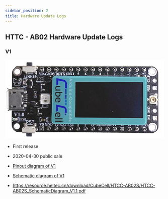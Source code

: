 ```yaml
---
sidebar_position: 2
title: Hardware Update Logs
---
```


## HTTC - AB02 Hardware Update Logs

### V1

![](img/hardware_update_log/02.png)

- First release
- 2020-04-30 public sale
- [Pinout diagram of V1](http://resource.heltec.cn/download/CubeCell/HTCC-AB02/HTCC-AB02_PinoutDiagram.pdf)
- [Schematic diagram of V1](http://resource.heltec.cn/download/CubeCell/HTCC-AB02/HTCC-AB02_SchematicDiagram.pdf)

- https://resource.heltec.cn/download/CubeCell/HTCC-AB02S/HTCC-AB02S_SchematicDiagram_V1.1.pdf
